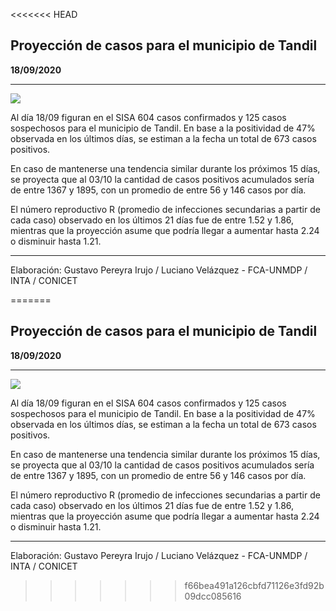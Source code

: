<<<<<<< HEAD
## Proyección de casos para el municipio de Tandil

**18/09/2020**

---
![](proyección_tandil.png?raw=true)

Al día 18/09 figuran en el SISA 604 casos confirmados y 125 casos sospechosos para el municipio de Tandil. En base a la positividad de 47% observada en los últimos días, se estiman a la fecha un total de 673 casos positivos.

En caso de mantenerse una tendencia similar durante los próximos 15 días, se proyecta que al 03/10 la cantidad de casos positivos acumulados sería de entre 1367 y 1895, con un promedio de entre 56 y 146 casos por día.

El número reproductivo R (promedio de infecciones secundarias a partir de cada caso) observado en los últimos 21 días fue de entre 1.52 y 1.86, mientras que la proyección asume que podría llegar a aumentar hasta 2.24 o disminuir hasta 1.21. 

---

Elaboración: Gustavo Pereyra Irujo / Luciano Velázquez - FCA-UNMDP / INTA / CONICET

=======
## Proyección de casos para el municipio de Tandil

**18/09/2020**

---
![](proyección_tandil.png?raw=true)

Al día 18/09 figuran en el SISA 604 casos confirmados y 125 casos sospechosos para el municipio de Tandil. En base a la positividad de 47% observada en los últimos días, se estiman a la fecha un total de 673 casos positivos.

En caso de mantenerse una tendencia similar durante los próximos 15 días, se proyecta que al 03/10 la cantidad de casos positivos acumulados sería de entre 1367 y 1895, con un promedio de entre 56 y 146 casos por día.

El número reproductivo R (promedio de infecciones secundarias a partir de cada caso) observado en los últimos 21 días fue de entre 1.52 y 1.86, mientras que la proyección asume que podría llegar a aumentar hasta 2.24 o disminuir hasta 1.21. 

---

Elaboración: Gustavo Pereyra Irujo / Luciano Velázquez - FCA-UNMDP / INTA / CONICET

>>>>>>> f66bea491a126cbfd71126e3fd92b09dcc085616
